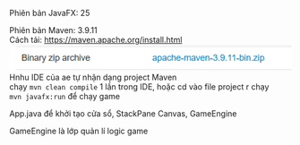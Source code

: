 Phiên bản JavaFX: 25

Phiên bản Maven: 3.9.11 \
Cách tải: https://maven.apache.org/install.html \
![tải cnay (windows)](image.png) \
Hnhu IDE của ae tự nhận dạng project Maven \
chạy `mvn clean compile` 1 lần trong IDE, hoặc cd vào file project r chạy \
`mvn javafx:run` để chạy game

App.java để khởi tạo cửa sổ, StackPane Canvas, GameEngine

GameEngine là lớp quản lí logic game
